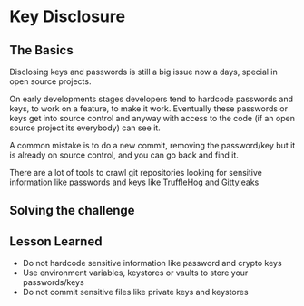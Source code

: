 # Key Disclosure

## The Basics

Disclosing keys and passwords is still a big issue now a days, special in open source projects.

On early developments stages developers tend to hardcode passwords and keys, to work on a feature, to make it work. Eventually these passwords or keys get into source control and anyway with access to the code (if an open source project its everybody) can see it.

A common mistake is to do a new commit, removing the password/key but it is already on source control, and you can go back and find it.

There are a lot of tools to crawl git repositories looking for sensitive information like passwords and keys like [TruffleHog](https://github.com/dxa4481/truffleHog) and [Gittyleaks](https://github.com/kootenpv/gittyleaks)

## Solving the challenge

## Lesson Learned

* Do not hardcode sensitive information like password and crypto keys
* Use environment variables, keystores or vaults to store your passwords/keys
* Do not commit sensitive files like private keys and keystores
